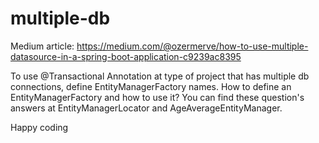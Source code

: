 # multiple-db

Medium article: https://medium.com/@ozermerve/how-to-use-multiple-datasource-in-a-spring-boot-application-c9239ac8395

To use @Transactional Annotation at type of project that has multiple db connections, define EntityManagerFactory names. 
How to define an EntityManagerFactory and how to use it? You can find these question's answers at EntityManagerLocator and AgeAverageEntityManager.

Happy coding
